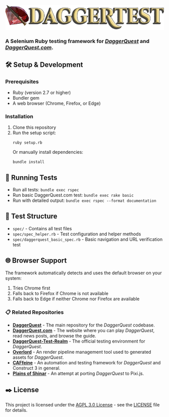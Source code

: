 ![DaggerTest Logo](images/logo.webp)

### A Selenium Ruby testing framework for [*DaggerQuest*](https://github.com/Laserwolve-Games/DaggerQuest) and [*DaggerQuest.com*](https://github.com/Laserwolve-Games/DaggerQuest.com).

## 🛠️ Setup & Development

### Prerequisites
- Ruby (version 2.7 or higher)
- Bundler gem
- A web browser (Chrome, Firefox, or Edge)

### Installation
1. Clone this repository
2. Run the setup script:
   ```
   ruby setup.rb
   ```
   Or manually install dependencies:
   ```
   bundle install
   ```

## 🚀 Running Tests
- Run all tests: `bundle exec rspec`
- Run basic DaggerQuest.com test: `bundle exec rake basic`
- Run with detailed output: `bundle exec rspec --format documentation`

## 📁 Test Structure
- `spec/` - Contains all test files
- `spec/spec_helper.rb` - Test configuration and helper methods
- `spec/daggerquest_basic_spec.rb` - Basic navigation and URL verification test

## 🌐 Browser Support
The framework automatically detects and uses the default browser on your system:
1. Tries Chrome first
2. Falls back to Firefox if Chrome is not available
3. Falls back to Edge if neither Chrome nor Firefox are available

### 📋 Related Repositories

- [**DaggerQuest**](https://github.com/Laserwolve-Games/DaggerQuest) - The main repository for the *DaggerQuest* codebase.
- [**DaggerQuest.com**](https://github.com/Laserwolve-Games/DaggerQuest.com) - The website where you can play *DaggerQuest*, read news posts, and browse the guide.
- [**DaggerQuest-Test-Realm**](https://github.com/Laserwolve-Games/DaggerQuest-Test-Realm) - The official testing environment for *DaggerQuest*.
- [**Overlord**](https://github.com/Laserwolve-Games/Overlord) - An render pipeline management tool used to generated assets for *DaggerQuest*.
- [**CAFfeine**](https://github.com/Laserwolve-Games/CAFfeine) - An automation and testing framework for *DaggerQuest* and Construct 3 in general.
- [**Plains of Shinar**](https://github.com/Laserwolve-Games/PlainsOfShinar) - An attempt at porting *DaggerQuest* to Pixi.js.

## ✒️ License

This project is licensed under the [AGPL 3.0 License](https://www.gnu.org/licenses/agpl-3.0.html.en) - see the [LICENSE](LICENSE) file for details.
